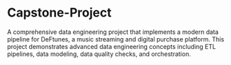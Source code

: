 # Capstone-Project
A comprehensive data engineering project that implements a modern data pipeline for DeFtunes, a music streaming and digital purchase platform. This project demonstrates advanced data engineering concepts including ETL pipelines, data modeling, data quality checks, and orchestration.
